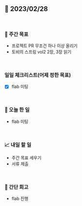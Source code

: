 ## 📅 2023/02/28

<br/>

### 🏹 주간 목표

- 프로젝트 PR 무조건 하나 이상 올리기
- 토비의 스프링 vol2 2장, 3장 읽기

<br/>

### 일일 체크리스트(어제 정한 목표)

- [x] flab 미팅

<br/>

### 💯 오늘 한 일

- flab 미팅

<br/>

### 📈 내일 할 일

- 주간 목표 세우기
- 서류 제출

<br/>

### 🧐 간단 회고

- flab 진행
